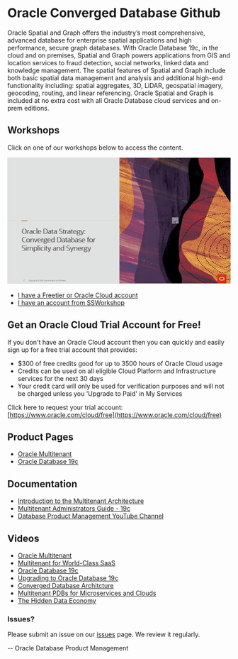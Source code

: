 # Oracle Converged Database Github


Oracle Spatial and Graph offers the industry’s most comprehensive, advanced database for enterprise spatial applications and high performance, secure graph databases. With Oracle Database 19c, in the cloud and on premises, Spatial and Graph powers applications from GIS and location services to fraud detection, social networks, linked data and knowledge management. 
The spatial features of Spatial and Graph include both basic spatial data management and analysis and additional high-end functionality including: spatial aggregates, 3D, LiDAR, geospatial imagery, geocoding, routing, and linear referencing. 
Oracle Spatial and Graph is included at no extra cost with all Oracle Database cloud services and on-prem editions.

## Workshops
Click on one of our workshops below to access the content.

[![](./images/converged-database.png)](https://oracle.github.io/learning-library/data-management-library/database/multitenant/freetier/index.html)  

- [I have a Freetier or Oracle Cloud account](https://oracle.github.io/learning-library/data-management-library/database/multitenant/freetier/index.html)
- [I have an account from SSWorkshop](https://oracle.github.io/learning-library/data-management-library/database/multitenant/ssworkshop/index.html)


## Get an Oracle Cloud Trial Account for Free!
If you don't have an Oracle Cloud account then you can quickly and easily sign up for a free trial account that provides:
- $300 of free credits good for up to 3500 hours of Oracle Cloud usage
- Credits can be used on all eligible Cloud Platform and Infrastructure services for the next 30 days
- Your credit card will only be used for verification purposes and will not be charged unless you 'Upgrade to Paid' in My Services

Click here to request your trial account: [https://www.oracle.com/cloud/free](https://www.oracle.com/cloud/free)


## Product Pages
- [Oracle Multitenant](https://www.oracle.com/database/technologies/multitenant.html)
- [Oracle Database 19c](https://www.oracle.com/database/)

## Documentation
- [Introduction to the Multitenant Architecture](https://docs.oracle.com/en/database/oracle/oracle-database/19/multi/introduction-to-the-multitenant-architecture.html#GUID-267F7D12-D33F-4AC9-AA45-E9CD671B6F22)
- [Multitenant Administrators Guide - 19c](https://docs.oracle.com/en/database/oracle/oracle-database/19/multi/index.html)
- [Database Product Management YouTube Channel](https://www.youtube.com/channel/UCr6mzwq_gcdsefQWBI72wIQ)

## Videos
- [Oracle Multitenant](https://www.youtube.com/watch?v=lho1kurDVWE)
- [Multitenant for World-Class SaaS](https://www.youtube.com/watch?v=-okrTDHqAdA)
- [Oracle Database 19c](https://www.youtube.com/watch?v=EVPNyL2vAVI)
- [Upgrading to Oracle Database 19c](https://www.youtube.com/watch?v=lOzL5irmuJo)
- [Converged Database Architcture](https://www.youtube.com/watch?v=9d76-LhgMQs)
- [Multitenant PDBs for Microservices and Clouds](https://www.youtube.com/watch?v=JdfATqdXuRc)
- [The Hidden Data Economy](https://www.youtube.com/watch?v=CP3pwAwNepU)

### Issues?
Please submit an issue on our [issues](https://github.com/oracle/learning-library/issues) page.  We review it regularly.

-- Oracle Database Product Management
